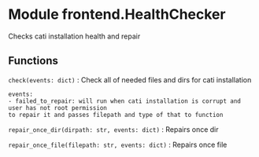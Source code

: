 Module frontend.HealthChecker
=============================
Checks cati installation health and repair

Functions
---------

    
`check(events: dict)`
:   Check all of needed files and dirs for cati installation
    
    events:
    - failed_to_repair: will run when cati installation is corrupt and user has not root permission
    to repair it and passes filepath and type of that to function

    
`repair_once_dir(dirpath: str, events: dict)`
:   Repairs once dir

    
`repair_once_file(filepath: str, events: dict)`
:   Repairs once file